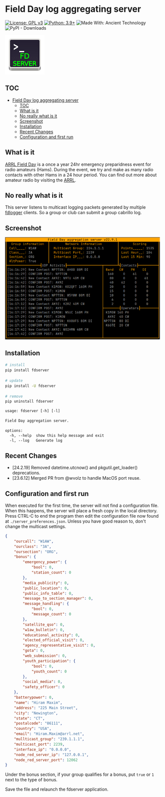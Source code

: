 # Field Day log aggregating server

[![License: GPL v3](https://img.shields.io/badge/License-GPLv3-blue.svg)](https://www.gnu.org/licenses/gpl-3.0)
[![Python: 3.9+](https://img.shields.io/badge/python-3.9+-blue.svg?logo=python)](https://www.python.org/downloads/)
![Made With: Ancient Technology](https://img.shields.io/badge/Made%20with-Ancient%20technology-red)
![PyPI - Downloads](https://img.shields.io/pypi/dm/fdserver?label=PYPI-Downloads&logo=pypi)

![logo](https://github.com/mbridak/fdserver/raw/master/fdserver/data/k6gte-fdserver-128.png)

## TOC

- [Field Day log aggregating server](#field-day-log-aggregating-server)
  - [TOC](#toc)
  - [What is it](#what-is-it)
  - [No really what is it](#no-really-what-is-it)
  - [Screenshot](#screenshot)
  - [Installation](#installation)
  - [Recent Changes](#recent-changes)
  - [Configuration and first run](#configuration-and-first-run)

## What is it

[ARRL Field Day](http://field-day.arrl.org/) is a once a year 24hr emergency
preparidness event for radio amateurs (Hams). During the event, we try and
make as many radio contacts with other Hams in a 24 hour period. You can find
out more about amateur radio by visiting the [ARRL](https://www.arrl.org/).

## No really what is it

This server listens to multicast logging packets generated by multiple [fdlogger](https://github.com/mbridak/FieldDayLogger)
clients. So a group or club can submit a group cabrillo log.

## Screenshot

![main display](https://github.com/mbridak/fdserver/raw/master/pics/server_pic.png)

## Installation

```bash
# install
pip install fdserver

# update
pip install -U fdserver

# remove
pip uninstall fdserver
```

```text
usage: fdserver [-h] [-l]

Field Day aggregation server.

options:
  -h, --help  show this help message and exit
  -l, --log   Generate log
```

## Recent Changes

- [24.2.19] Removed datetime.utcnow() and pkgutil.get_loader() deprecations.
- [23.6.12] Merged PR from @wvolz to handle MacOS port reuse.

## Configuration and first run

When executed for the first time, the server will not find a configuration file.
When this happens, the server will place a fresh copy in the local directory.
Press CTRL-C to end the program then edit the configuration file now found at
`./server_preferences.json`. Unless you have good reason to, don't change the
multicast settings.

```json
{
    "ourcall": "W1AW",
    "ourclass": "3A",
    "oursection": "ORG",
    "bonus": {
        "emergency_power": {
            "bool": 0,
            "station_count": 0
        },
        "media_publicity": 0,
        "public_location": 0,
        "public_info_table": 0,
        "message_to_section_manager": 0,
        "message_handling": {
            "bool": 0,
            "message_count": 0
        },
        "satellite_qso": 0,
        "w1aw_bulletin": 0,
        "educational_activity": 0,
        "elected_official_visit": 0,
        "agency_representative_visit": 0,
        "gota": 0,
        "web_submission": 0,
        "youth_participation": {
            "bool": 0,
            "youth_count": 0
        },
        "social_media": 0,
        "safety_officer": 0
    },
    "batterypower": 0,
    "name": "Hiram Maxim",
    "address": "225 Main Street",
    "city": "Newington",
    "state": "CT",
    "postalcode": "06111",
    "country": "USA",
    "email": "Hiram.Maxim@arrl.net",
    "mullticast_group": "239.1.1.1",
    "multicast_port": 2239,
    "interface_ip": "0.0.0.0",
    "node_red_server_ip": "127.0.0.1",
    "node_red_server_port": 12062
}
```

Under the bonus section, if your group qualifies for a bonus, put `true` or `1` next
to the type of bonus.

Save the file and relaunch the fdserver application.
